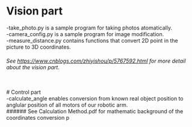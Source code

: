 # Vision part<br>
-take_photo.py is a sample program for taking photos atomatically.<br>
-camera_config.py is a sample program for image modification.<br>
-measure_distance.py contains functions that convert 2D point in the picture to 3D coordinates.<br>
###### See https://www.cnblogs.com/zhiyishou/p/5767592.html for more detail about the vision part.<br>
<br>
# Control part<br>
-calculate_angle enables conversion from known real object position to anglular position of all motors of our robotic arm.<br>
###### See Calculation Method.pdf for mathematic background of the coordinates conversion p
